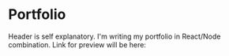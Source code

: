 # Portfolio
Header is self explanatory. 
I'm writing my portfolio in React/Node combination. 
Link for preview will be here: 